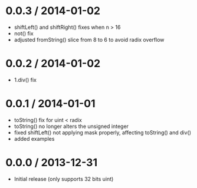 0.0.3 / 2014-01-02
==================

* shiftLeft() and shiftRight() fixes when n > 16
* not() fix
* adjusted fromString() slice from 8 to 6 to avoid radix overflow

0.0.2 / 2014-01-02
==================

* 1.div() fix

0.0.1 / 2014-01-01
==================

* toString() fix for uint < radix
* toString() no longer alters the unsigned integer
* fixed shiftLeft() not applying mask properly, affecting toString() and div()
* added examples

0.0.0 / 2013-12-31
==================

* Initial release (only supports 32 bits uint)
